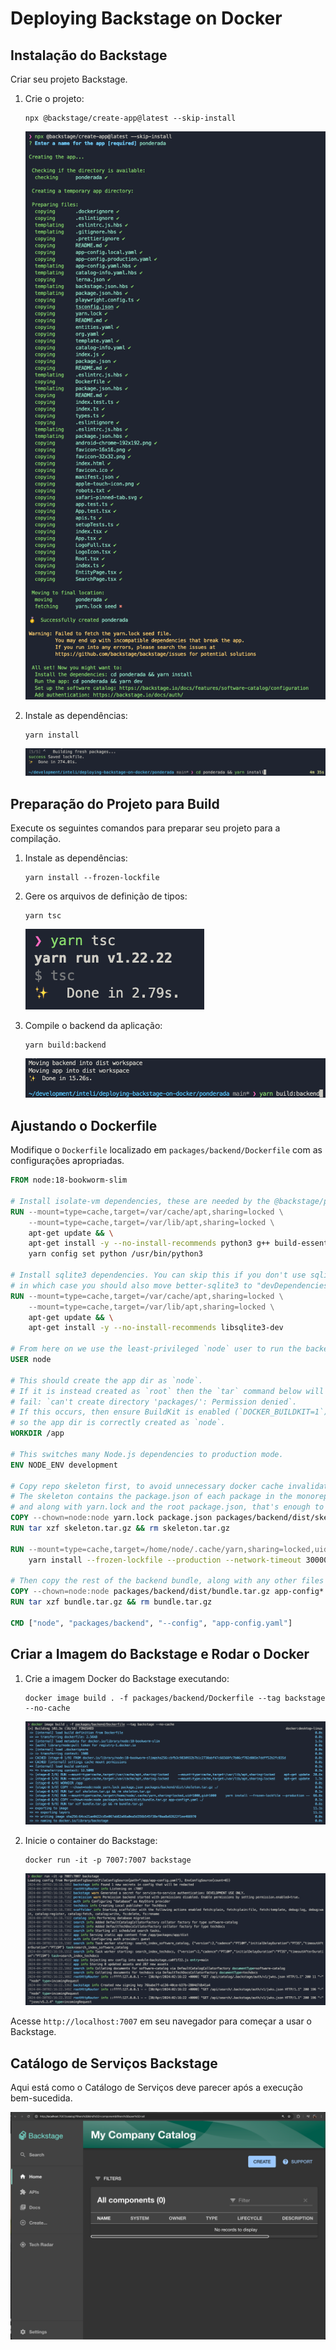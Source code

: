 # Deploying Backstage on Docker

## Instalação do Backstage

Criar seu projeto Backstage.

1. Crie o projeto:
   ```shell
   npx @backstage/create-app@latest --skip-install
   ```
   ![Criação do projeto](./assets/1.png)

2. Instale as dependências:
   ```shell
   yarn install
   ```
   ![Instalação das dependências](./assets/2.png)

## Preparação do Projeto para Build

Execute os seguintes comandos para preparar seu projeto para a compilação.

1. Instale as dependências:
   ```shell
   yarn install --frozen-lockfile
   ```

2. Gere os arquivos de definição de tipos:
   ```shell
   yarn tsc
   ```
   ![Geração de arquivos TypeScript](./assets/3.png)

3. Compile o backend da aplicação:
   ```shell
   yarn build:backend
   ```
   ![Compilação do backend](./assets/4.png)

## Ajustando o Dockerfile

Modifique o `Dockerfile` localizado em `packages/backend/Dockerfile` com as configurações apropriadas.

```dockerfile
FROM node:18-bookworm-slim

# Install isolate-vm dependencies, these are needed by the @backstage/plugin-scaffolder-backend.
RUN --mount=type=cache,target=/var/cache/apt,sharing=locked \
    --mount=type=cache,target=/var/lib/apt,sharing=locked \
    apt-get update && \
    apt-get install -y --no-install-recommends python3 g++ build-essential && \
    yarn config set python /usr/bin/python3

# Install sqlite3 dependencies. You can skip this if you don't use sqlite3 in the image,
# in which case you should also move better-sqlite3 to "devDependencies" in package.json.
RUN --mount=type=cache,target=/var/cache/apt,sharing=locked \
    --mount=type=cache,target=/var/lib/apt,sharing=locked \
    apt-get update && \
    apt-get install -y --no-install-recommends libsqlite3-dev

# From here on we use the least-privileged `node` user to run the backend.
USER node

# This should create the app dir as `node`.
# If it is instead created as `root` then the `tar` command below will
# fail: `can't create directory 'packages/': Permission denied`.
# If this occurs, then ensure BuildKit is enabled (`DOCKER_BUILDKIT=1`)
# so the app dir is correctly created as `node`.
WORKDIR /app

# This switches many Node.js dependencies to production mode.
ENV NODE_ENV development

# Copy repo skeleton first, to avoid unnecessary docker cache invalidation.
# The skeleton contains the package.json of each package in the monorepo,
# and along with yarn.lock and the root package.json, that's enough to run yarn install.
COPY --chown=node:node yarn.lock package.json packages/backend/dist/skeleton.tar.gz ./
RUN tar xzf skeleton.tar.gz && rm skeleton.tar.gz

RUN --mount=type=cache,target=/home/node/.cache/yarn,sharing=locked,uid=1000,gid=1000 \
    yarn install --frozen-lockfile --production --network-timeout 300000

# Then copy the rest of the backend bundle, along with any other files we might want.
COPY --chown=node:node packages/backend/dist/bundle.tar.gz app-config*.yaml ./
RUN tar xzf bundle.tar.gz && rm bundle.tar.gz

CMD ["node", "packages/backend", "--config", "app-config.yaml"]
```

## Criar a Imagem do Backstage e Rodar o Docker

1. Crie a imagem Docker do Backstage executando:
   ```shell
   docker image build . -f packages/backend/Dockerfile --tag backstage --no-cache
   ```
   ![Criação da imagem Docker](./assets/5.png)

2. Inicie o container do Backstage:
   ```shell
   docker run -it -p 7007:7007 backstage
   ```
   ![Execução do container](./assets/6.png)

Acesse `http://localhost:7007` em seu navegador para começar a usar o Backstage.

## Catálogo de Serviços Backstage

Aqui está como o Catálogo de Serviços deve parecer após a execução bem-sucedida.

   ![Catálogo de Serviços](./assets/7.png)

